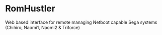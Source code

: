# RomHustler
Web based interface for remote managing Netboot capable Sega systems (Chihiro, Naomi1, Naomi2 &amp; Triforce)

